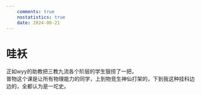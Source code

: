 ```yaml
---
    comments: true
    nostatistics: true
    date: 2024-06-21
---
```


# 哇袄
正如wyy的助教把三教九流各个阶层的学生狠捞了一把，  
普物这个课是让所有物理能力的同学，上到物竞生神仙打架的，下到我这种挂科边边的，全都认为是一坨史。